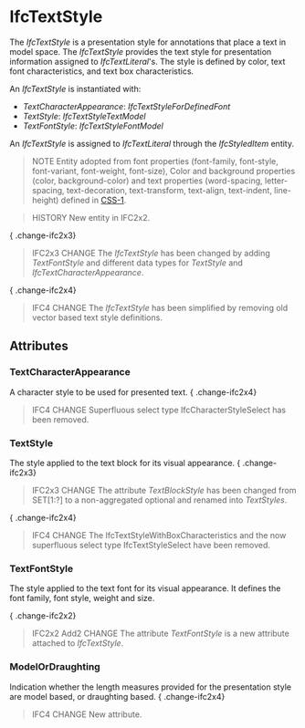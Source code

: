 # IfcTextStyle

The _IfcTextStyle_ is a presentation style for annotations that place a text in model space. The _IfcTextStyle_ provides the text style for presentation information assigned to _IfcTextLiteral_'s. The style is defined by color, text font characteristics, and text box characteristics.<!-- end of definition -->

An _IfcTextStyle_ is instantiated with:

* _TextCharacterAppearance_: _IfcTextStyleForDefinedFont_
* _TextStyle_: _IfcTextStyleTextModel_
* _TextFontStyle_: _IfcTextStyleFontModel_

An _IfcTextStyle_ is assigned to _IfcTextLiteral_ through the _IfcStyledItem_ entity.

> NOTE  Entity adopted from font properties (font-family, font-style, font-variant, font-weight, font-size), Color and background properties (color, background-color) and text properties (word-spacing, letter-spacing, text-decoration, text-transform, text-align, text-indent, line-height) defined in [CSS-1](../content/bibliography.htm#CSS1).

> HISTORY  New entity in IFC2x2.

{ .change-ifc2x3}
> IFC2x3 CHANGE  The _IfcTextStyle_ has been changed by adding _TextFontStyle_ and different data types for _TextStyle_ and _IfcTextCharacterAppearance_.

{ .change-ifc2x4}
> IFC4 CHANGE  The _IfcTextStyle_ has been simplified by removing old vector based text style definitions.

## Attributes

### TextCharacterAppearance
A character style to be used for presented text.
{ .change-ifc2x4}
> IFC4 CHANGE  Superfluous select type IfcCharacterStyleSelect has been removed.

### TextStyle
The style applied to the text block for its visual appearance.
{ .change-ifc2x3}
> IFC2x3 CHANGE  The attribute _TextBlockStyle_ has been changed from SET[1:?] to a non-aggregated optional and renamed into _TextStyles_.

{ .change-ifc2x4}
> IFC4 CHANGE  The IfcTextStyleWithBoxCharacteristics and the now superfluous select type IfcTextStyleSelect have been removed.

### TextFontStyle
The style applied to the text font for its visual appearance. It defines the font family, font style, weight and size.

{ .change-ifc2x2}
> IFC2x2 Add2 CHANGE The attribute _TextFontStyle_ is a new attribute attached to _IfcTextStyle_.

### ModelOrDraughting
Indication whether the length measures provided for the presentation style are model based, or draughting based.
{ .change-ifc2x4}
> IFC4 CHANGE  New attribute.
